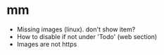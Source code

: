 # mm

* Missing images (linux). don't show item?
* How to disable if not under 'Todo' (web section)
* Images are not https
